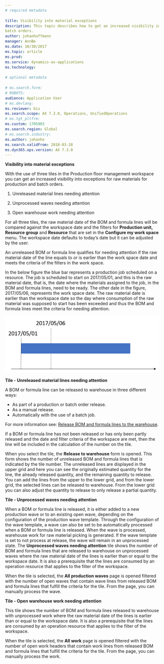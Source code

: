 ```yaml
---
# required metadata

title: Visibility into material exceptions
description: This topic describes how to get an increased visibility into exceptions for raw materials for production and
batch orders.
author: johanhoffmann
manager: AnnBe
ms.date: 10/30/2017
ms.topic: article
ms.prod: 
ms.service: dynamics-ax-applications
ms.technology: 

# optional metadata

# ms.search.form:  
# ROBOTS: 
audience: Application User
# ms.devlang: 
ms.reviewer: bis
ms.search.scope: AX 7.3.0, Operations, UnifiedOperations
# ms.tgt_pltfrm: 
ms.custom: 1705903
ms.search.region: Global
# ms.search.industry: 
ms.author: johanho
ms.search.validFrom: 2018-03-28
ms.dyn365.ops.version: AX 7.3.0
---
```

**Visibility into material exceptions**

With the use of three tiles in the Production floor management workspace you can
get an increased visibility into exceptions for raw materials for production and
batch orders.

1.  Unreleased material lines needing attention

2.  Unprocessed waves needing attention

3.  Open warehouse work needing attention

For all three tiles, the raw material date of the BOM and formula lines will
be compared against the workspace date and the filters for **Production unit,
Resource group** and **Resource** that are set in the **Configure my work
space** menu. The workspace date defaults to today’s date but it can be adjusted
by the user.

An unreleased BOM or formula line qualifies for needing attention if the raw
material date of the line equals to or is earlier than the work space date
and meets the criteria of the filters in the work space.

In the below figure the blue bar represents a production job scheduled on a
resource. The job is scheduled to start on 2017/05/01, and this is the raw
material date, that is, the date where the materials assigned to the job, in the
BOM and formula lines, need to be ready. The other date in the figure,
2017/05/06, represents the work space date. The raw material date is earlier
than the workspace date so the day where consumption of the raw material was
supposed to start has been exceeded and thus the BOM and formula lines meet the
criteria for needing attention.

![Improved visibility](./media/improved-visibility.png)

**Tile - Unreleased material lines needing attention**

A BOM or formula line can be released to warehouse in three different ways:
- As part of a production or batch order release. 
- As a manual release.
- Automatically with the use of a batch job. 

For more information see: [Release BOM and formula lines to the warehouse](releasing-bom-and-formula-lines-to-warehouse.md). 

If a BOM or formula line has not been released or has only been partly released and
the date and filter criteria of the workspace are met, then the line will be
included in the calculation of the number on the tile.

When you select the tile, the **Release to warehouse** form is opened. This form
shows the number of unreleased BOM and formula lines that is indicated by the
tile number. The unreleased lines are displayed in the upper grid and here you
can see the originally estimated quantity for the line, the already released
quantity, and the remaining quantity to release. You can add the lines from the
upper to the lower grid, and from the lower grid, the selected lines can be
released to warehouse. From the lower grid you can also adjust the quantity to
release to only release a partial quantity.

**Tile - Unprocessed waves needing attention**

When a BOM or formula line is released, it is either added to a new production
wave or to an existing open wave, depending on the configuration of the
production wave template. Through the configuration of the wave template, a wave
can also be set to be automatically processed when a BOM or formula line is
released. When the wave is processed, warehouse work for raw material picking is
generated. If the wave template is set to not process at release, the wave will
remain in an unprocessed state. The **Unprocessed waves needing attention** tile
shows the number of BOM and formula lines that are released to warehouse on
unprocessed waves where the raw material date of the lines is earlier than or equal
to the workspace date. It is also a prerequisite that the lines are consumed by
an operation resource that applies to the filter of the workspace.

When the tile is selected, the **All production waves** page is opened filtered
with the number of open waves that contain wave lines from released BOM and
formula lines that fulfill the criteria for the tile. From the page, you can
manually process the wave.

**Tile - Open warehouse work needing attention**

This tile shows the number of BOM and formula lines released to warehouse with
unprocessed work where the raw material date of the lines is earlier than or equal to
the workspace date. It is also a prerequisite that the lines are consumed by an
operation resource that applies to the filter of the workspace.

When the tile is selected, the **All work** page is opened filtered with the
number of open work headers that contain work lines from released BOM and
formula lines that fulfill the criteria for the tile. From the page, you can
manually process the work.
